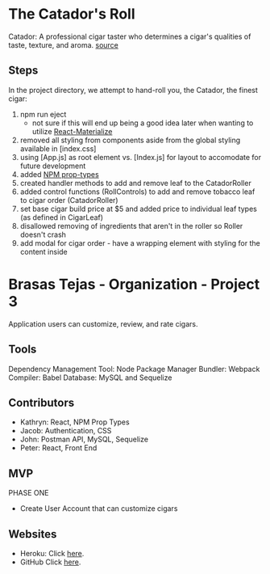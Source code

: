 # The Catador's Roll

Catador: A professional cigar taster who determines a cigar's qualities of taste, texture, and aroma. [source](https://www.thompsoncigar.com/infotemplate/CigarGlossary)

## Steps

In the project directory, we attempt to hand-roll you, the Catador, the finest cigar:

1. npm run eject
   - not sure if this will end up being a good idea later when wanting to utilize [React-Materialize](https://react-materialize.github.io/#/)
2. removed all styling from components aside from the global styling available in [index.css]
3. using [App.js] as root element vs. [Index.js] for layout to accomodate for future development
4. added [NPM prop-types](https://www.npmjs.com/package/prop-types)
5. created handler methods to add and remove leaf to the CatadorRoller
6. added control functions (RollControls) to add and remove tobacco leaf to cigar order (CatadorRoller)
7. set base cigar build price at \$5 and added price to individual leaf types (as defined in CigarLeaf)
8. disallowed removing of ingredients that aren't in the roller so Roller doesn't crash
9. add modal for cigar order - have a wrapping element with styling for the content inside

# Brasas Tejas - Organization - Project 3

Application users can customize, review, and rate cigars.

## Tools

Dependency Management Tool: Node Package Manager
Bundler: Webpack
Compiler: Babel
Database: MySQL and Sequelize

## Contributors

- Kathryn: React, NPM Prop Types
- Jacob: Authentication, CSS
- John: Postman API, MySQL, Sequelize
- Peter: React, Front End

## MVP

PHASE ONE

- Create User Account that can customize cigars

## Websites

- Heroku: Click [here](https://catador-p3.herokuapp.com//).
- GitHub Click [here](https://github.com/BrasasTejas/Catador).
